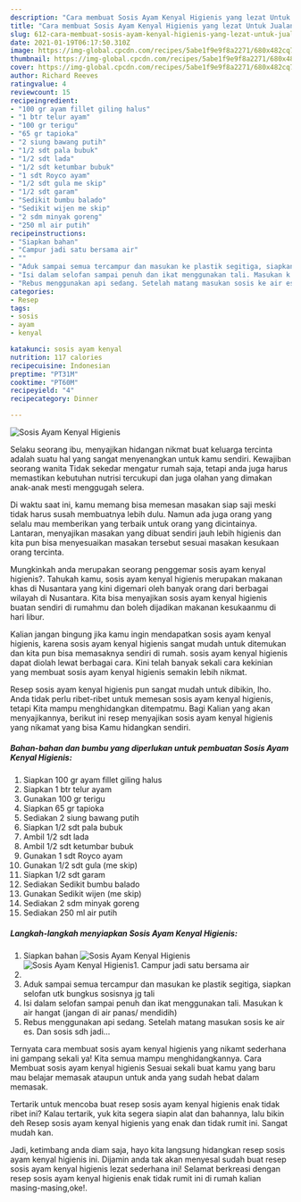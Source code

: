 ```yaml
---
description: "Cara membuat Sosis Ayam Kenyal Higienis yang lezat Untuk Jualan"
title: "Cara membuat Sosis Ayam Kenyal Higienis yang lezat Untuk Jualan"
slug: 612-cara-membuat-sosis-ayam-kenyal-higienis-yang-lezat-untuk-jualan
date: 2021-01-19T06:17:50.310Z
image: https://img-global.cpcdn.com/recipes/5abe1f9e9f8a2271/680x482cq70/sosis-ayam-kenyal-higienis-foto-resep-utama.jpg
thumbnail: https://img-global.cpcdn.com/recipes/5abe1f9e9f8a2271/680x482cq70/sosis-ayam-kenyal-higienis-foto-resep-utama.jpg
cover: https://img-global.cpcdn.com/recipes/5abe1f9e9f8a2271/680x482cq70/sosis-ayam-kenyal-higienis-foto-resep-utama.jpg
author: Richard Reeves
ratingvalue: 4
reviewcount: 15
recipeingredient:
- "100 gr ayam fillet giling halus"
- "1 btr telur ayam"
- "100 gr terigu"
- "65 gr tapioka"
- "2 siung bawang putih"
- "1/2 sdt pala bubuk"
- "1/2 sdt lada"
- "1/2 sdt ketumbar bubuk"
- "1 sdt Royco ayam"
- "1/2 sdt gula me skip"
- "1/2 sdt garam"
- "Sedikit bumbu balado"
- "Sedikit wijen me skip"
- "2 sdm minyak goreng"
- "250 ml air putih"
recipeinstructions:
- "Siapkan bahan"
- "Campur jadi satu bersama air"
- ""
- "Aduk sampai semua tercampur dan masukan ke plastik segitiga, siapkan selofan utk bungkus sosisnya jg tali"
- "Isi dalam selofan sampai penuh dan ikat menggunakan tali. Masukan k air hangat (jangan di air panas/ mendidih)"
- "Rebus menggunakan api sedang. Setelah matang masukan sosis ke air es. Dan sosis sdh jadi..."
categories:
- Resep
tags:
- sosis
- ayam
- kenyal

katakunci: sosis ayam kenyal 
nutrition: 117 calories
recipecuisine: Indonesian
preptime: "PT31M"
cooktime: "PT60M"
recipeyield: "4"
recipecategory: Dinner

---
```



![Sosis Ayam Kenyal Higienis](https://img-global.cpcdn.com/recipes/5abe1f9e9f8a2271/680x482cq70/sosis-ayam-kenyal-higienis-foto-resep-utama.jpg)

Selaku seorang ibu, menyajikan hidangan nikmat buat keluarga tercinta adalah suatu hal yang sangat menyenangkan untuk kamu sendiri. Kewajiban seorang  wanita Tidak sekedar mengatur rumah saja, tetapi anda juga harus memastikan kebutuhan nutrisi tercukupi dan juga olahan yang dimakan anak-anak mesti menggugah selera.

Di waktu  saat ini, kamu memang bisa memesan masakan siap saji meski tidak harus susah membuatnya lebih dulu. Namun ada juga orang yang selalu mau memberikan yang terbaik untuk orang yang dicintainya. Lantaran, menyajikan masakan yang dibuat sendiri jauh lebih higienis dan kita pun bisa menyesuaikan masakan tersebut sesuai masakan kesukaan orang tercinta. 



Mungkinkah anda merupakan seorang penggemar sosis ayam kenyal higienis?. Tahukah kamu, sosis ayam kenyal higienis merupakan makanan khas di Nusantara yang kini digemari oleh banyak orang dari berbagai wilayah di Nusantara. Kita bisa menyajikan sosis ayam kenyal higienis buatan sendiri di rumahmu dan boleh dijadikan makanan kesukaanmu di hari libur.

Kalian jangan bingung jika kamu ingin mendapatkan sosis ayam kenyal higienis, karena sosis ayam kenyal higienis sangat mudah untuk ditemukan dan kita pun bisa memasaknya sendiri di rumah. sosis ayam kenyal higienis dapat diolah lewat berbagai cara. Kini telah banyak sekali cara kekinian yang membuat sosis ayam kenyal higienis semakin lebih nikmat.

Resep sosis ayam kenyal higienis pun sangat mudah untuk dibikin, lho. Anda tidak perlu ribet-ribet untuk memesan sosis ayam kenyal higienis, tetapi Kita mampu menghidangkan ditempatmu. Bagi Kalian yang akan menyajikannya, berikut ini resep menyajikan sosis ayam kenyal higienis yang nikamat yang bisa Kamu hidangkan sendiri.

<!--inarticleads1-->

##### Bahan-bahan dan bumbu yang diperlukan untuk pembuatan Sosis Ayam Kenyal Higienis:

1. Siapkan 100 gr ayam fillet giling halus
1. Siapkan 1 btr telur ayam
1. Gunakan 100 gr terigu
1. Siapkan 65 gr tapioka
1. Sediakan 2 siung bawang putih
1. Siapkan 1/2 sdt pala bubuk
1. Ambil 1/2 sdt lada
1. Ambil 1/2 sdt ketumbar bubuk
1. Gunakan 1 sdt Royco ayam
1. Gunakan 1/2 sdt gula (me skip)
1. Siapkan 1/2 sdt garam
1. Sediakan Sedikit bumbu balado
1. Gunakan Sedikit wijen (me skip)
1. Sediakan 2 sdm minyak goreng
1. Sediakan 250 ml air putih




<!--inarticleads2-->

##### Langkah-langkah menyiapkan Sosis Ayam Kenyal Higienis:

1. Siapkan bahan
<img src="https://img-global.cpcdn.com/steps/f42fea82edc3d29d/160x128cq70/sosis-ayam-kenyal-higienis-langkah-memasak-1-foto.jpg" alt="Sosis Ayam Kenyal Higienis"><img src="https://img-global.cpcdn.com/steps/46966ed86ddbb4ad/160x128cq70/sosis-ayam-kenyal-higienis-langkah-memasak-1-foto.jpg" alt="Sosis Ayam Kenyal Higienis">1. Campur jadi satu bersama air
1. 
1. Aduk sampai semua tercampur dan masukan ke plastik segitiga, siapkan selofan utk bungkus sosisnya jg tali
1. Isi dalam selofan sampai penuh dan ikat menggunakan tali. Masukan k air hangat (jangan di air panas/ mendidih)
1. Rebus menggunakan api sedang. Setelah matang masukan sosis ke air es. Dan sosis sdh jadi...




Ternyata cara membuat sosis ayam kenyal higienis yang nikamt sederhana ini gampang sekali ya! Kita semua mampu menghidangkannya. Cara Membuat sosis ayam kenyal higienis Sesuai sekali buat kamu yang baru mau belajar memasak ataupun untuk anda yang sudah hebat dalam memasak.

Tertarik untuk mencoba buat resep sosis ayam kenyal higienis enak tidak ribet ini? Kalau tertarik, yuk kita segera siapin alat dan bahannya, lalu bikin deh Resep sosis ayam kenyal higienis yang enak dan tidak rumit ini. Sangat mudah kan. 

Jadi, ketimbang anda diam saja, hayo kita langsung hidangkan resep sosis ayam kenyal higienis ini. Dijamin anda tak akan menyesal sudah buat resep sosis ayam kenyal higienis lezat sederhana ini! Selamat berkreasi dengan resep sosis ayam kenyal higienis enak tidak rumit ini di rumah kalian masing-masing,oke!.

